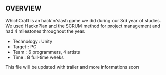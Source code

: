 OVERVIEW
-------------------------------------------------------------------------------------------

WhichCraft is an hack'n'slash game we did during our 3rd year of studies.
We used HacknPlan and the SCRUM method for project management and had 4 milestones throughout the year.  

- Technology : Unity
- Target : PC
- Team : 6 programmers, 4 artists
- Time : 8 full-time weeks

This file will be updated with trailer and more informations soon

